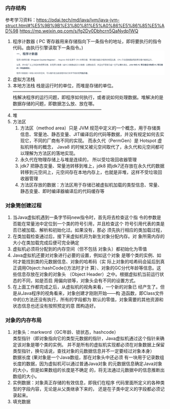 
### 内存结构
参考学习资料：https://pdai.tech/md/java/jvm/java-jvm-struct.html#%E5%9B%9B%E3%80%81%E5%A0%86%E5%86%85%E5%AD%98
https://mp.weixin.qq.com/s/fg2Dy0Dbhcrn5QaNydp1WQ

1. 程序计数器 (
PC 寄存器用来存储指向下一条指令的地址，即将要执行的指令代码。由执行引擎读取下一条指令。)
![img.png](img.png)
2. 虚拟方法栈
2. 本地方法栈
   栈是运行时的单位，而堆是存储的单位。</br>
———————————————————— </br>
栈解决程序的运行问题，即程序如何执行，或者说如何处理数据。堆解决的是数据存储的问题，即数据怎么放、放在哪。</br>
————————————————————</br>
3. 堆
4. 方法区 </br>
   1. 方法区（method area）只是 JVM 规范中定义的一个概念，用于存储类信息、常量池、静态变量、JIT编译后的代码等数据，并没有规定如何去实现它，不同的厂商有不同的实现。
      而永久代（PermGen）是 Hotspot 虚拟机特有的概念， Java8 的时候又被元空间取代了，永久代和元空间都可以理解为方法区的落地实现。</br>
   2. 永久代在物理存储上与堆是连续的， 所以受垃圾回收器管理
   3. jdk7 把静态变量、常量池转移到堆上，jdk8 把jdk7还存放在永久代的数据转移到元空间上，元空间存在本地内存上，也就是非堆，这样不受垃圾回收器管理
   4. 方法区存放的数据：方法区用于存储已被虚拟机加载的类型信息、常量、静态变量、即时编译器编译后的代码缓存等
   



### 对象篼创建过程
1. 当Java虚拟机遇到一条字节码new指令时，首先将去检查这个指
   令的参数是否能在常量池中定位到一个类的符号引用，并且检查这个
   符号引用代表的类是否已被加载、解析和初始化过。如果没有，那必
   须先执行相应的类加载过程，
2. 在类加载检查通过后，接下来虚拟机将为新生对象分配内存。对
   象所需内存的大小在类加载完成后便可完全确定
3. 虚拟机必须将分配到的内存空间（但不包括
   对象头）都初始化为零值
4. Java虚拟机还要对对象进行必要的设置，例如这个对象
   是哪个类的实例、如何才能找到类的元数据信息、对象的哈希码（实
   际上对象的哈希码会延后到真正调用Object::hashCode()方法时才计
   算）、对象的GC分代年龄等信息。这些信息存放在对象的对象头
   （Object Header）之中。根据虚拟机当前运行状态的不同，如是否启
   用偏向锁等，对象头会有不同的设置方式。
5. 在上面工作都完成之后，从虚拟机的视角来看，一个新的对象已
   经产生了。但是从Java程序的视角看来，对象创建才刚刚开始——构
   造函数，即Class文件中的<init>()方法还没有执行，所有的字段都为
   默认的零值，对象需要的其他资源和状态信息也还没有按照预定的意
   图构造好。

### 对象的内存布局
1. 对象头：markword（GC年龄、锁状态，hashcode） </br>
   类型指针（即对象指向它的类型元数据的指针，Java虚拟机通过这个指针来确定该对象是哪个类的实例。
   并不是所有的虚拟机实现都必须在对象数据上保留类型指针，换句话说，查找对象的元数据信息并不一定要经过对象本身）</br>
   数据长度 (果对象是一个Java数组，那在对象头中还必须
   有一块用于记录数组长度的数据，因为虚拟机可以通过普通Java对象
   的元数据信息确定Java对象的大小，但是如果数组的长度是不确定
   的，将无法通过元数据中的信息推断出数组的大小。
2. 实例数据：对象真正存储的有效信息，即我们在程序
   代码里面所定义的各种类型的字段内容，无论是从父类继承下来的，
   还是在子类中定义的字段都必须记录起来。
3. 填充数据